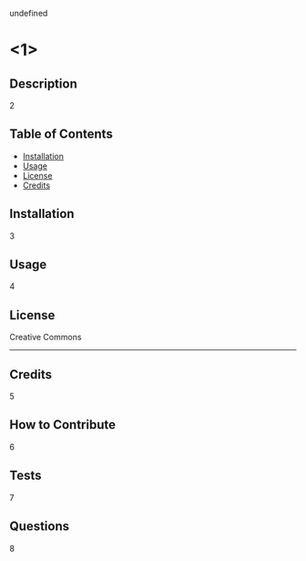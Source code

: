 
  undefined
  # <1>

  ## Description

  2
  
  ## Table of Contents
  
  - [Installation](#installation)
  - [Usage](#usage)
  - [License](#license)
  - [Credits](#credits)
  
  ## Installation
  
  3
  
  ## Usage

  4
  
  ## License
  
  Creative Commons
  
  ---
  
  ## Credits
  
  5

  ## How to Contribute
  
  6
  
  ## Tests
  
  7

  ## Questions
  8
